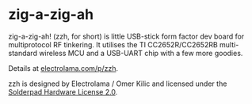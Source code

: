 # zig-a-zig-ah

zig-a-zig-ah! (zzh, for short) is little USB-stick form factor dev board for multiprotocol RF tinkering. It utilises the TI CC2652R/CC2652RB multi-standard wireless MCU and a USB-UART chip with a few more goodies.

Details at [electrolama.com/p/zzh](https://electrolama.com/projects/zig-a-zig-ah/).

zzh is designed by Electrolama / Omer Kilic and licensed under the [Solderpad Hardware License 2.0](https://solderpad.org/licenses/SHL-2.0/). 
